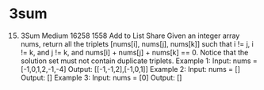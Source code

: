 # 3sum
15. 3Sum Medium  16258  1558  Add to List  Share Given an integer array nums, return all the triplets [nums[i], nums[j], nums[k]] such that i != j, i != k, and j != k, and nums[i] + nums[j] + nums[k] == 0.  Notice that the solution set must not contain duplicate triplets.     Example 1:  Input: nums = [-1,0,1,2,-1,-4] Output: [[-1,-1,2],[-1,0,1]] Example 2:  Input: nums = [] Output: [] Example 3:  Input: nums = [0] Output: []

